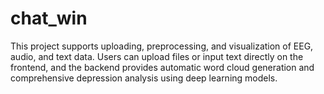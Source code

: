 # chat_win
This project  supports uploading, preprocessing, and visualization of EEG, audio, and text data. Users can upload files or input text directly on the frontend, and the backend provides automatic word cloud generation and comprehensive depression analysis using deep learning models. 
